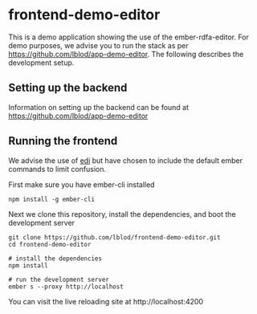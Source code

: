 # frontend-demo-editor

This is a demo application showing the use of the ember-rdfa-editor.  For demo purposes, we advise you to run the stack as per https://github.com/lblod/app-demo-editor.  The following describes the development setup.

## Setting up the backend

Information on setting up the backend can be found at https://github.com/lblod/app-demo-editor

## Running the frontend

We advise the use of [edi](https://github.com/madnificent/docker-ember) but have chosen to include the default ember commands to limit confusion.

First make sure you have ember-cli installed

    npm install -g ember-cli

Next we clone this repository, install the dependencies, and boot the development server

    git clone https://github.com/lblod/frontend-demo-editor.git
    cd frontend-demo-editor
    
    # install the dependencies
    npm install
    
    # run the development server
    ember s --proxy http://localhost

You can visit the live reloading site at http://localhost:4200
